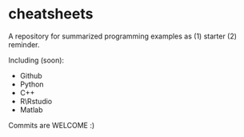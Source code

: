# cheatsheets

A repository for summarized programming examples as (1) starter (2) reminder.

Including (soon):
- Github
- Python
- C++
- R\Rstudio
- Matlab

Commits are WELCOME :)

